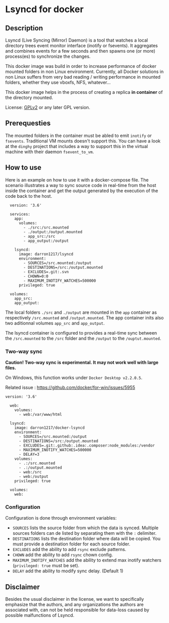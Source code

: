 Lsyncd for docker 
======================================
Description
-----------
Lsyncd (Live Syncing (Mirror) Daemon) is a tool that watches a local directory trees event monitor interface (inotify or fsevents).
It aggregates and combines events for a few seconds and then spawns one (or more) process(es) to synchronize the changes. 

This docker image was build in order to increase performance of docker mounted folders in non Linux environment. Currently, all Docker solutions in non Linux
suffers from very bad reading / writing performance in mounted folders, whether they use vboxfs, NFS, whatever...

This docker image helps in the process of creating a replica **in container** of the directory mounted.

License: [GPLv2](http://www.fsf.org/licensing/licenses/info/GPLv2.html) or any later GPL version.

Prerequesties
-------------

The mounted folders in the container must be abled to emit `inotify` or `fsevents`. Traditional VM mounts doesn't support this. You can have a look at
the `dinghy` project that includes a way to support this in the virtual machine with their daemon `fsevent_to_vm`.

How to use
-----------

Here is an example on how to use it with a docker-compose file. The scenario illustrates a way to sync source code in real-time from the host inside
the container and get the output generated by the execution of the code back to the host.
```
  version: '3.6'
  
  services:
    app:
      volumes:
        - ./src:/src.mounted
        - ./output:/output.mounted
        - app_src:/src
        - app_output:/output
  
    lsyncd:
      image: darron1217/lsyncd
      environment:
        - SOURCES=/src.mounted:/output
        - DESTINATIONS=/src:/output.mounted
        - EXCLUDES=.git:.svn
        - CHOWN=0:0
        - MAXIMUM_INOTIFY_WATCHES=500000
      privileged: true

  volumes:
    app_src:
    app_output:
```
        
The local folders `./src` and `./output` are mounted in the `app` container as respectively `/src.mounted` and `/output.mounted`. 
The app container inits also two aditionnal volumes `app_src` and `app_output`.
 
The lsyncd container is configured to provides a real-time sync between the `/src.mounted` to the `/src` folder and the `/output` to
the `/ouptut.mounted`.

### Two-way sync

**Caution! Two-way sync is experimental. It may not work well with large files.**

On Windows, this function works under `Docker Desktop v2.2.0.5`.

Related issue : https://github.com/docker/for-win/issues/5955
```
version: '3.6'

  web:
    volumes:
      - web:/var/www/html

  lsyncd:
    image: darron1217/docker-lsyncd
    environment:
      - SOURCES=/src.mounted:/output
      - DESTINATIONS=/src:/output.mounted
      - EXCLUDES=.git:.github:.idea:.composer:node_modules:/vendor
      - MAXIMUM_INOTIFY_WATCHES=500000
      - DELAY=3
    volumes:
      - .:/src.mounted
      - .:/output.mounted
      - web:/src
      - web:/output
    privileged: true

  volumes:
    web:
```

### Configuration

Configuration is done through environment variables:

- `SOURCES` lists the source folder from which the data is synced. Multiple sources folders can de listed by separating them with the `:` delimiter.
- `DESTINATIONS` lists the destination folder where data will be copied. You must provide a destination folder for each source folder.
- `EXCLUDES` add the ability to add `rsync` exclude patterns.
- `CHOWN` add the ability to add `rsync` chown config.
- `MAXIMUM_INOTIFY_WATCHES` add the ability to extend max inotify watchers (`privileged: true` must be set).
- `DELAY` add the ability to modify sync delay. (Default 1)

Disclaimer
----------
Besides the usual disclaimer in the license, we want to specifically emphasize that the authors, and any organizations the authors are associated with, can not be held responsible for data-loss caused by possible malfunctions of Lsyncd.
